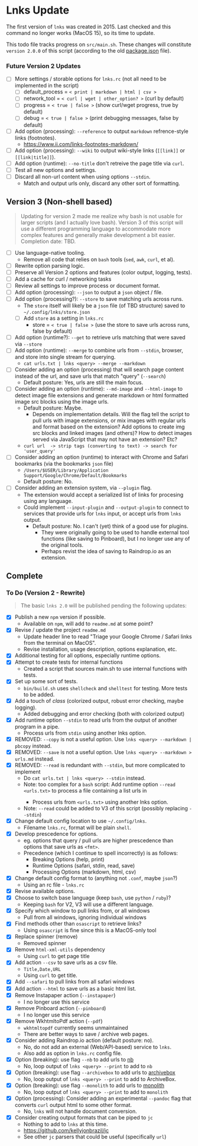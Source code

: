 # Lnks Update

The first version of `lnks` was created in 2015. Last checked and this command no longer works (MacOS 15), so its time to update.

This todo file tracks progress on `src/main.sh`. These changes will constitute `version 2.0.0` of this script (according to the old [package.json](package.json) file).


### Future Version 2 Updates

- [ ] More settings / storable options for `lnks.rc` (not all need to be implemented in the script)
  - [ ] default_process = `< print | markdown | html | csv >`
  - [ ] network_tool = `< curl | wget | other_option? >` (curl by default)
  - [ ] progress = `< true | false >` (show curl/wget progress, true by default)
  - [ ] debug = `< true | false >` (print debugging messages, false by default)
- [ ] Add option (processing): `--reference` to output `markdown` refrence-style links (footnotes).
  - https://www.ii.com/links-footnotes-markdown/
- [ ] Add option (processing): `--wiki` to output wiki-style links (`[[link]]` or `[[link|title]]`).
- [ ] Add option (runtime): `--no-title` don't retreive the page title via `curl`.
- [ ] Test all new options and settings.
- [ ] Discard all non-url content when using options `--stdin`.
  - Match and output urls only, discard any other sort of formatting.

## Version 3 (Non-shell based)

> Updating for version 2 made me realize why bash is not usable for larger scripts (and I actually love bash). Version 3 of this script will use a different programming language to accommodate more complex features and generally make development a bit easier. Completion date: TBD.

- [ ] Use language-native tooling.
  - Remove all code that relies on `bash` tools (`sed`, `awk`, `curl`, et al).
- [ ] Rewrite option parsing logic.
- [ ] Preserve all Version 2 options and features (color output, logging, tests).
- [ ] Add a cache for curl / networking tasks
- [ ] Review all settings to improve process or document format.
- [ ] Add option (processing): `--json` to output a `json` object / file.
- [ ] Add option (processing?): `--store` to save matching urls across runs.
  - The `store` itself will likely be a `json` file (of TBD structure) saved to `~/.config/lnks/store.json`
  - [ ] Add `store` as a setting in `lnks.rc`
    - store = `< true | false >` (use the store to save urls across runs, false by default)
- [ ] Add option (runtime?): `--get` to retrieve urls matching <query> that were saved via `--store`
- [ ] Add option (runtime): `--merge` to combine urls from `--stdin`, browser, and store into single stream for querying.
  - `cat urls.txt | lnks <query> --merge --markdown`
- [ ] Consider adding an option (processing) that will search page content instead of the url, and save urls that match "query" (`--search`)
  - Default posture: Yes, urls are still the main focus.
- [ ] Consider adding an option (runtime): `--md-image` and `--html-image` to detect image file extensions and generate markdown or html formatted image src blocks using the image urls.
  - Default posture: Maybe.
    - Depends on implementation details. Will the flag tell the script to pull urls with image extensions, or mix images with regular urls and format based on the extension? Add options to create img src blocks and linked images (and others)? How to detect images served via JavaScript that may not have an extension? Etc?
  - `curl url  -> strip tags (converting to text) -> search for 'user_query'`
- [ ] Consider adding an option (runtime) to interact with Chrome and Safari bookmarks (via the bookmarks `json` file)
  - `/Users/$USER/Library/Application Support/Google/Chrome/Default/Bookmarks`
  - Default posture: No.
- [ ] Consider adding an extension system, via `--plugin` flag.
  - The extension would accept a serialized list of links for procesing using any language.
  - Could implement `--input-plugin` and `--output-plugin` to connect to services that provide urls for `lnks` input, or accept urls from `lnks` output.
    - Default posture: No. I can't (yet) think of a good use for plugins.
      - They were originally going to be used to handle external tool functions (like saving to Pinboard), but I no longer use any of the original tools.
      - Perhaps revist the idea of saving to Raindrop.io as an extension.

## Complete

### To Do (Version 2 - Rewrite)

> The basic `lnks 2.0` will be published pending the following updates:

- [x] Publish a new `npm` version if possible.
    - Available on `npm`, will add to `readme.md` at some point?
- [x] Revise / update the project `readme.md`
  - Update header line to read "Triage your Google Chrome / Safari links from the terminal on MacOS".
  - Revise installation, usage description, options explanation, etc.
- [x] Additional testing for all options, especially runtime options.
- [x] Attempt to create tests for internal functions
  - Created a script that sources main.sh to use internal functions with tests.
- [x] Set up some sort of tests.
  - `bin/build.sh` uses `shellcheck` and `shelltest` for testing. More tests to be added.
- [x] Add a touch of *class* (colorized output, robust error checking, maybe logging).
  - Added debugging and error checking (both with colorized output)
- [x] Add runtime option `--stdin` to read urls from the output of another program in a pipe.
  - Process urls from `stdin` using another lnks option.
- [x] REMOVED: `--copy` is not a useful option. Use `lnks <query> --markdown | pbcopy` instead.
- [x] REMOVED: `--save` is not a useful option. Use `lnks <query> --markdown > urls.md` instead.
- [x] REMOVED: `--read` is redundant with `--stdin`, but more complicated to implement
  - Do `cat urls.txt | lnks <query> --stdin` instead.
  - Note: too complex for a `bash` script: Add runtime option `--read <urls.txt>` to process a file containing a list urls in <format>
    - Process urls from `<urls.txt>` using another lnks option.
  - Note: `--read` could be added to V3 of this script (possibly replacing `--stdin`)
- [x] Change default config location to use `~/.config/lnks`.
  - Filename `lnks.rc`, format will be plain `shell`.
- [x] Develop prescedence for options.
  - eg. options that query / pull urls are higher prescedence than options that save urls as `<fmt>`.
  - Precedence (which I continue to spell incorrectly) is as follows:
    - Breaking Options (help, print)
    - Runtime Options (safari, stdin, read, save)
    - Processing Options (markdown, html, csv)
- [x] Change default config format to (anything not `.conf`, maybe `json`?)
  - Using an rc file - `lnks.rc`
- [x] Revise available options.
- [x] Choose to switch base language (keep `bash`, use `python` / `ruby`)?
  - Keeping `bash` for V2, V3 will use a different language.
- [x] Specify which window to pull links from, or all windows
  - Pull from all windows, ignoring individual windows
- [x] Find methods other than `osascript` to retrieve links?
  - Using `osascript` is fine since this is a MacOS-only tool
- [x] Replace spinner (remove)
  - Removed spinner
- [x] Remove `html-xml-utils` dependency
  - Using `curl` to get page title
- [x] Add action `--csv` to save urls as a csv file.
  - `Title,Date,URL`
  - Using `curl` to get title.
- [x] Add `--safari` to pull links from all safari windows
- [x] Add action `--html` to save urls as a basic html list.
- [x] Remove Instapaper action (`--instapaper`)
  - I no longer use this service
- [x] Remove Pinboard action (`--pinboard`)
  - I no longer use this service
- [x] Remove WkhtmltoPdf action (`--pdf`)
  - `wkhtmltopdf` currently seems unmaintained
  - There are better ways to save / archive web pages.
- [x] Consider adding Raindrop.io action (default posture: no).
  - No, do not add an external (Web/API-based) service to `lnks`.
  - Also add as option in `lnks.rc` config file.
- [x] Option (breaking): use flag `--nb` to add urls to [nb](https://xwmx.github.io/nb)
  - No, loop output of `lnks <query> --print` to add to `nb`
- [x] Option (breaking): use flag `--archivebox` to add urls to [archivebox](https://github.com/ArchiveBox/ArchiveBox)
  - No, loop output of `lnks <query> --print` to add to ArchiveBox.
- [x] Option (breaking): use flag `--monolith` to add urls to [monolith](https://github.com/Y2Z/monolith)
  - No, loop output of `lnks <query> --print` to add to `monolith`
- [x] Option (processing): Consider adding an experimental `--pandoc` flag that converts `curl` output
      html to some other format.
  - No, `lnks` will not handle document conversion.
- [x] Consider creating output formats that can be piped to `jc`
  - Nothing to add to `lnks` at this time.
  - https://github.com/kellyjonbrazil/jc
  - See other `jc` parsers that could be useful (specifically `url`)
